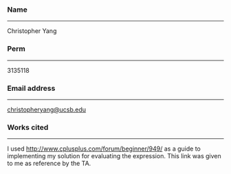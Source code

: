 ### Name

---

Christopher Yang

### Perm

---

3135118

### Email address

---

christopheryang@ucsb.edu

### Works cited

---

I used http://www.cplusplus.com/forum/beginner/949/ as a guide to implementing my solution for evaluating the expression. This link was given to me as reference by the TA.
